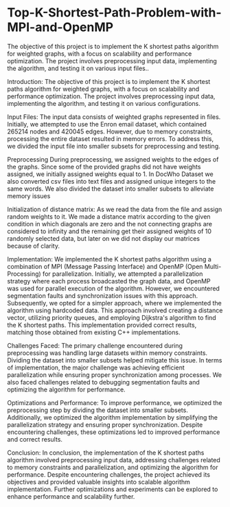 # Top-K-Shortest-Path-Problem-with-MPI-and-OpenMP
The objective of this project is to implement the K shortest paths algorithm for weighted graphs, with a focus on scalability and performance optimization. The project involves preprocessing input data, implementing the algorithm, and testing it on various input files..

Introduction:
The objective of this project is to implement the K shortest paths algorithm for weighted graphs, with a focus on scalability and performance optimization. The project involves preprocessing input data, implementing the algorithm, and testing it on various configurations.

Input Files:
The input data consists of weighted graphs represented in files. Initially, we attempted to use the Enron email dataset, which contained 265214 nodes and 420045 edges. However, due to memory constraints, processing the entire dataset resulted in memory errors. To address this, we divided the input file into smaller subsets for preprocessing and testing.

Preprocessing
During preprocessing, we assigned weights to the edges of the graphs. Since some of the  provided graphs did not have weights assigned, we initially assigned weights equal to 1. In DocWho Dataset we also converted csv files into text files and assigned unique integers to the same words.  We also divided the dataset into smaller subsets to alleviate memory issues

Initialization of distance matrix:
As we read the data from the file and assign random weights to it.  We made a distance matrix according to the given condition in which diagonals are zero and the not connecting graphs are considered to infinity and the remaining get their assigned weights of 10 randomly selected data, but later on we did not display our matrices because of clarity. 

Implementation:
We implemented the K shortest paths algorithm using a combination of MPI (Message Passing Interface) and OpenMP (Open Multi-Processing) for parallelization. Initially, we attempted a parallelization strategy where each process broadcasted the graph data, and OpenMP was used for parallel execution of the algorithm. However, we encountered segmentation faults and synchronization issues with this approach.
Subsequently, we opted for a simpler approach, where we implemented the algorithm using hardcoded data. This approach involved creating a distance vector, utilizing priority queues, and employing Dijkstra's algorithm to find the K shortest paths. This implementation provided correct results, matching those obtained from existing C++ implementations.

Challenges Faced:
The primary challenge encountered during preprocessing was handling large datasets within memory constraints. Dividing the dataset into smaller subsets helped mitigate this issue. In terms of implementation, the major challenge was achieving efficient parallelization while ensuring proper synchronization among processes. We also faced challenges related to debugging segmentation faults and optimizing the algorithm for performance.

Optimizations and Performance:
To improve performance, we optimized the preprocessing step by dividing the dataset into smaller subsets. Additionally, we optimized the algorithm implementation by simplifying the parallelization strategy and ensuring proper synchronization. Despite encountering challenges, these optimizations led to improved performance and correct results.

Conclusion:
In conclusion, the implementation of the K shortest paths algorithm involved preprocessing input data, addressing challenges related to memory constraints and parallelization, and optimizing the algorithm for performance. Despite encountering challenges, the project achieved its objectives and provided valuable insights into scalable algorithm implementation. Further optimizations and experiments can be explored to enhance performance and scalability further.



